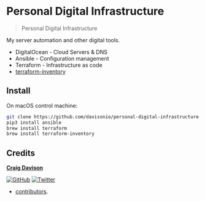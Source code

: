 # Personal Digital Infrastructure

> Personal Digital Infrastructure

My server automation and other digital tools.

* DigitalOcean - Cloud Servers & DNS
* Ansible - Configuration management
* Terraform - Infrastructure as code
* [terraform-inventory](https://github.com/adammck/terraform-inventory)

## Install

On macOS control machine:

```sh
git clone https://github.com/davisonio/personal-digital-infrastructure
pip3 install ansible
brew install terraform
brew install terraform-inventory
```

## Credits

**[Craig Davison](https://davison.io)**

[![GitHub](https://img.shields.io/github/followers/davisonio.svg?style=social&label=Follow%20@davisonio)](https://github.com/davisonio) [![Twitter](https://img.shields.io/twitter/follow/davisonio.svg?style=social)](https://twitter.com/davisonio)

+ [contributors](https://github.com/davisonio/personal-digital-infrastructure/graphs/contributors).

